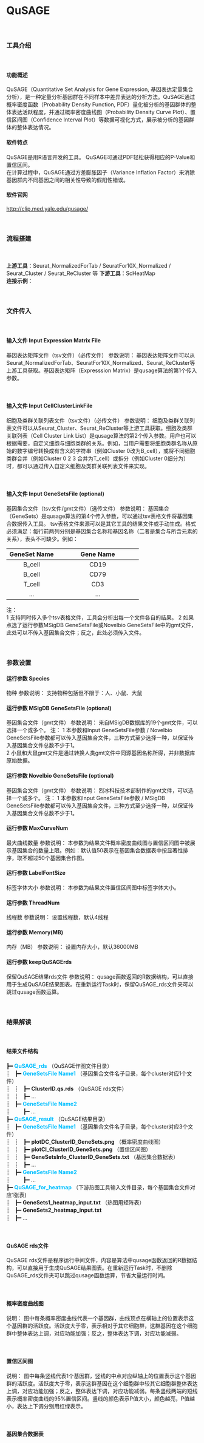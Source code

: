 # **QuSAGE**
　  

### **工具介绍**
　  

#### **功能概述**

QuSAGE（Quantitative Set Analysis for Gene Expression, 基因表达定量集合分析），是一种定量分析基因群在不同样本中差异表达的分析方法。QuSAGE通过概率密度函数（Probability Density Function, PDF）量化被分析的基因群体的整体表达活跃程度，并通过概率密度曲线图（Probability Density Curve Plot）、置信区间图（Confidence Interval Plot）等数据可视化方式，展示被分析的基因群体的整体表达情况。
　  

#### **软件特点**

QuSAGE是用R语言开发的工具。
QuSAGE可通过PDF轻松获得相应的P-Value和置信区间。  
在计算过程中，QuSAGE通过方差膨胀因子（Variance Inflation Factor）来消除基因群内不同基因之间的相关性导致的假阳性错误。
　  
#### **软件官网**
http://clip.med.yale.edu/qusage/

　  
### **流程搭建**
　  

**上游工具**：Seurat_NormalizedForTab / SeuratFor10X_Normalized / Seurat_Cluster / Seurat_ReCluster 等
**下游工具**：ScHeatMap  
**连接示例**：
<div style="text-align:center">
<img data-src="1.png" width="900px" ></img>
</div>
　  

### **文件传入**

　  
#### **输入文件 Input Expression Matrix File**
基因表达矩阵文件（tsv文件）（必传文件）
参数说明：
基因表达矩阵文件可以从Seurat_NormalizedForTab、SeuratFor10X_Normalized、Seurat_ReCluster等上游工具获取。基因表达矩阵（Expresssion Matrix）是qusage算法的第1个传入参数。

　  
#### **输入文件 Input CellClusterLinkFile**
细胞及类群关联列表文件（tsv文件）（必传文件）
参数说明：
细胞及类群关联列表文件可以从Seurat_Cluster、Seurat_ReCluster等上游工具获取。细胞及类群关联列表（Cell Cluster Link List）是qusage算法的第2个传入参数。用户也可以根据需要，自定义细胞与细胞类群的关系。例如，当用户需要将细胞类群名称从原始的数字编号转换成有含义的字符串（例如Cluster 0改为B_cell），或将不同细胞类群合并（例如Cluster 0 2 3 合并为T_cell）或拆分（例如Cluster 0细分为）时，都可以通过传入自定义细胞及类群关联列表文件来实现。
  　  

　  
#### **输入文件 Input GeneSetsFile (optional)**
基因集合文件（tsv文件/gmt文件）（选传文件）
参数说明：
基因集合（GeneSets）是qusage算法的第4个传入参数，可以通过tsv表格文件将基因集合数据传入工具。
tsv表格文件来源可以是其它工具的结果文件或手动生成。格式必须满足：每行前两列分别是基因集合名称和基因名称（二者是集合与所含元素的关系），表头不可缺少。例如： 

<style> 
table th:nth-of-type(2){width: 200px;}
</style>
<style> 
table th:nth-of-type(3){width: 200px;}
</style>

|GeneSet Name|Gene Name|
|:----------:|:-------:|
|B_cell      |CD19     |
|B_cell      |CD79     |
|T_cell      |CD3      |
|...         |...      |

注：  
1 支持同时传入多个tsv表格文件，工具会分析出每一个文件各自的结果。
2 如果点选了运行参数MSigDB GeneSetsFile或Novelbio GeneSetsFile中的gmt文件，此处可以不传入基因集合文件；反之，此处必须传入文件。

　 
### **参数设置**

<label id='qusageSpecies'>  </label>
#### **运行参数 Species**
物种
参数说明：
支持物种包括但不限于：人、小鼠、大鼠
　  
<label id='MSigDB'> </label>
#### **运行参数 MSigDB GeneSetsFile (optional)**
基因集合文件（gmt文件）
参数说明：
来自MSigDB数据库的19个gmt文件，可以选择一个或多个。
注：
1 本参数和Input GeneSetsFile参数 / Novelbio GeneSetsFile参数都可以传入基因集合文件，三种方式至少选择一种，以保证传入基因集合文件总数不少于1。  
2 小鼠和大鼠gmt文件是通过转换人类gmt文件中同源基因名称所得，并非数据库原始数据。


<label id='NBgmt'> </label>
#### **运行参数 Novelbio GeneSetsFile (optional)**
基因集合文件（gmt文件）
参数说明：
烈冰科技技术部制作的gmt文件，可以选择一个或多个。
注：
1 本参数和Input GeneSetsFile参数 / MSigDB GeneSetsFile参数都可以传入基因集合文件，三种方式至少选择一种，以保证传入基因集合文件总数不少于1。  


<label id='curveNum'> </label>
#### **运行参数 MaxCurveNum**
最大曲线数量
参数说明：
本参数为结果文件概率密度曲线图与置信区间图中被展示基因集合的数量上限。例如：默认值50表示在基因集合数据表中按显著性排序，取不超过50个基因集合作图。


<label id='FontSize'> </label>
#### **运行参数 LabelFontSize**
标签字体大小
参数说明：
本参数为结果文件置信区间图中标签字体大小。
　  
<label id='thread'> </label>
#### **运行参数 ThreadNum**
线程数
参数说明：
设置线程数，默认4线程
　  
<label id='mem'> </label>
#### **运行参数 Memory(MB)**
内存（MB）
参数说明：
设置内存大小，默认36000MB

<label id='keepQuSAGErds'> </label>
#### **运行参数 keepQuSAGErds**
保留QuSAGE结果rds文件
参数说明：
qusage函数返回的R数据结构，可以直接用于生成QuSAGE结果图表。在重新运行Task时，保留QuSAGE_rds文件夹可以跳过qusage函数运算。

　  
### **结果解读**
　  

#### **结果文件结构**

┣━ <font color=#00BFFF>**QuSAGE_rds**</font> （QuSAGE作图文件目录）  
┊　┣━ <font color=#00BFFF>**GeneSetsFile Name1**</font> （基因集合文件名子目录，每个cluster对应1个文件）  
┊　┊　┣━ **ClusterID.qs.rds** （QuSAGE rds文件）  
┊　┊　┣━ ...  
┊　┣━ <font color=#00BFFF>**GeneSetsFile Name2**</font>  
┊　 　 ┣━ ...  
┣━ <font color=#00BFFF>**QuSAGE_result**</font> （QuSAGE结果目录）  
┊　┣━ <font color=#00BFFF>**GeneSetsFile Name1**</font> （基因集合文件名子目录，每个cluster对应3个文件）  
┊　┊　┣━ **plotDC_ClusterID_GeneSets.png** （概率密度曲线图）  
┊　┊　┣━ **plotCI_ClusterID_GeneSets.png** （置信区间图）  
┊　┊　┣━ **GeneSetsInfo_ClusterID_GeneSets.txt** （基因集合数据表）  
┊　┊　┣━ ...  
┊　┣━ <font color=#00BFFF>**GeneSetsFile Name2**</font>  
┊　 　 ┣━ ...  
┣━ <font color=#00BFFF>**QuSAGE_for_heatmap**</font> （下游热图工具输入文件目录，每个基因集合文件对应1张表)   
┊　┣━ **GeneSets1_heatmap_input.txt** （热图用矩阵表）  
┊　┣━ **GeneSets2_heatmap_input.txt**  
┊　┣━ ...  

　  
#### **QuSAGE rds文件**
QuSAGE rds文件是程序运行中间文件，内容是算法中qusage函数返回的R数据结构，可以直接用于生成QuSAGE结果图表。在重新运行Task时，不删除QuSAGE_rds文件夹可以跳过qusage函数运算，节省大量运行时间。  

　  
#### **概率密度曲线图**

<div style="text-align:center">
<img data-src="2.png" width="600px" ></img>
</div>
说明：
图中每条概率密度曲线代表一个基因群，曲线顶点在横轴上的位置表示这个基因群的活跃度。活跃度大于零，表示相对于其它细胞群，这群基因在这个细胞群中整体表达上调，对应功能加强；反之，整体表达下调，对应功能减弱。  
  　  

　  
#### **置信区间图**

<div style="text-align:center">
<img data-src="3.png" width="600px" ></img>
</div>
说明：
图中每条竖线代表1个基因群，竖线的中点对应纵轴上的位置表示这个基因群的活跃度。活跃度大于零，表示这群基因在这个细胞群中较其它细胞群整体表达上调，对应功能加强；反之，整体表达下调，对应功能减弱。每条竖线两端的短线表示概率密度曲线的95%置信区间。竖线的颜色表示P值大小，颜色越亮，P值越小，表达上下调分别用红绿表示。  
  　  

　  
#### **基因集合数据表**

<div style="text-align:center">
<img data-src="4.png" height="240px" ></img>
</div>
说明：
表中每行记录1个基因集合。表头含义分别为：基因集合名称，表达量差异倍数对数值，P值，FDR校正P值。条目默认排序规则是按P值从小到大排序，如果P值相等，按差异倍数对数值从大到小排序。  

　  
#### **热图用矩阵表**

<div style="text-align:center">
<img data-src="5.png" height="180px" ></img>
</div>
说明：
表中第1列是基因集合名称，第1行是细胞类群名称，表中数值是对应基因集合在对应细胞类群中相较其它所有细胞类群的表达量差异倍数对数值。  
　  
文档更新：2019.11.08 技术部 李亚当  
文档整理：2019.04.19 技术部 李亚当
